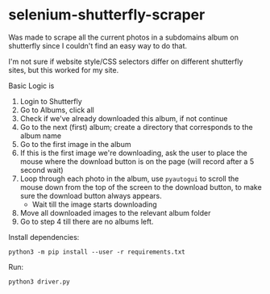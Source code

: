 # selenium-shutterfly-scraper

Was made to scrape all the current photos in a subdomains album on shutterfly since I couldn't find an easy way to do that.

I'm not sure if website style/CSS selectors differ on different shutterfly sites, but this worked for my site.

Basic Logic is

1) Login to Shutterfly
2) Go to Albums, click all
3) Check if we've already downloaded this album, if not continue
4) Go to the next (first) album; create a directory that corresponds to the album name
5) Go to the first image in the album
6) If this is the first image we're downloading, ask the user to place the mouse where the download button is on the page (will record after a 5 second wait)
7) Loop through each photo in the album, use `pyautogui` to scroll the mouse down from the top of the screen to the download button, to make sure the download button always appears.
   - Wait till the image starts downloading
8) Move all downloaded images to the relevant album folder
9) Go to step 4 till there are no albums left.

Install dependencies:

`python3 -m pip install --user -r requirements.txt`

Run:

`python3 driver.py`
